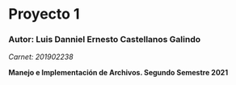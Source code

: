 # Proyecto 1

### Autor: Luis Danniel Ernesto Castellanos Galindo
_Carnet: 201902238_

**Manejo e Implementación de Archivos. Segundo Semestre 2021**

